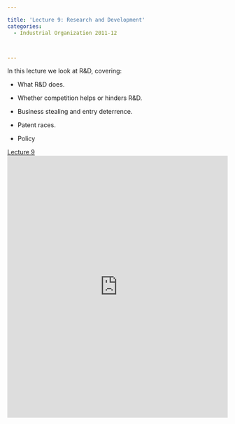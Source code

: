 ```yaml
---

title: 'Lecture 9: Research and Development'
categories:
  - Industrial Organization 2011-12



---
```

In this lecture we look at R&amp;D, covering:




  * What R&amp;D does.

  * Whether competition helps or hinders R&amp;D.

  * Business stealing and entry deterrence.

  * Patent races.

  * Policy


<a title="View Lecture 9 on Scribd" href="https://www.scribd.com/doc/74516931/Lecture-9" >Lecture 9</a><iframe src="https://www.scribd.com/embeds/74516931/content?start_page=1&view_mode=slideshow&access_key=key-12nbufad8ey6lara3y57" data-auto-height="true" data-aspect-ratio="1.33333333333333" scrolling="no" width="100%" height="600" frameborder="0"></iframe>